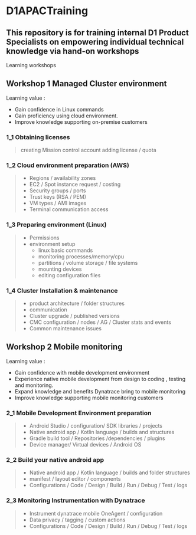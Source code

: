 # D1APACTraining

## This repository is for training internal D1 Product Specialists on empowering individual technical knowledge via hand-on workshops

Learning workshops

## Workshop 1 Managed Cluster environment

Learning value : 
 - Gain confidence in Linux commands
 - Gain proficiency using cloud environment. 
 - Improve knowledge supporting on-premise customers

  ### 1_1 Obtaining licenses
  > creating Mission control account
  > adding license / quota

  ### 1_2 Cloud environment preparation (AWS)
  > - Regions / availability zones
  > - EC2 / Spot instance request / costing
  > - Security groups / ports 
  > - Trust keys (RSA / PEM)
  > - VM types / AMI images
  > - Terminal communication access

  ### 1_3 Preparing environment (Linux)
  > - Permissions
  > - environment setup
  >   - linux basic commands 
  >   - monitoring processes/memory/cpu 
  >   - partitions / volume storage / file systems
  >   - mounting devices
  >   - editing configuration files

  ### 1_4 Cluster Installation & maintenance
  > - product architecture / folder structures
  > - communication 
  > - Cluster upgrade / published versions
  > - CMC configuration / nodes / AG / Cluster stats and events
  > - Common maintenance issues

## Workshop 2 Mobile monitoring

Learning value : 
 - Gain confidence with mobile development environment
 - Experience native mobile development from design to coding , testing and monitoring.
 - Expand knowledge and benefits Dynatrace bring to mobile monitoring
 - Improve knowledge supporting mobile monitoring customers

  ### 2_1 Mobile Development Environment preparation
  > - Android Studio / configuration/ SDK libraries / projects
  > - Native android app / Kotlin language / builds and structures
  > - Gradle build tool / Repositories /dependencies / plugins
  > - Device manager/ Virtual devices / Android OS

  ### 2_2 Build your native android app
  > - Native android app / Kotlin language / builds and folder structures
  > - manifest / layout editor / components
  > - Configurations / Code / Design / Build / Run / Debug / Test / logs

  ### 2_3 Monitoring Instrumentation with Dynatrace 
  > - Instrument dynatrace mobile OneAgent / configuration
  > - Data privacy / tagging / custom actions
  > - Configurations / Code / Design / Build / Run / Debug / Test / logs

 
  
 


